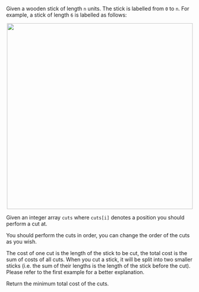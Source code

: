 Given a wooden stick of length `n` units. The stick is labelled from `0` to `n`. For example, a stick of length `6` is labelled as follows:

<p align='center'>
  <img width='500px' src={require('@site/static/img/lc/1547-f1.png').default} />
</p>

Given an integer array `cuts` where `cuts[i]` denotes a position you should perform a cut at.

You should perform the cuts in order, you can change the order of the cuts as you wish.

The cost of one cut is the length of the stick to be cut, the total cost is the sum of costs of all cuts. When you cut a stick, it will be split into two smaller sticks (i.e. the sum of their lengths is the length of the stick before the cut). Please refer to the first example for a better explanation.

Return the minimum total cost of the cuts.